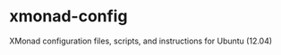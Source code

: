 xmonad-config
=============

XMonad configuration files, scripts, and instructions for Ubuntu (12.04)
